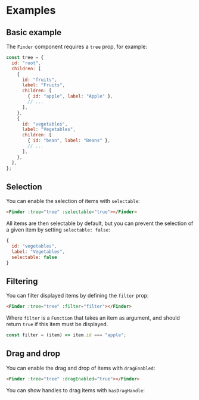 # Examples

## Basic example

The `Finder` component requires a `tree` prop, for example:

```js
const tree = {
  id: "root",
  children: [
    {
      id: "fruits",
      label: "Fruits",
      children: [
        { id: "apple", label: "Apple" },
        // ...
      ],
    },
    {
      id: "vegetables",
      label: "Vegetables",
      children: [
        { id: "bean", label: "Beans" },
        // ...
      ],
    },
  ],
};
```

<FinderExample defaultExpanded="grape"></FinderExample>

## Selection

You can enable the selection of items with `selectable`:

```html
<Finder :tree="tree" :selectable="true"></Finder>
```

All items are then selectable by default, but you can prevent the selection of a given item by setting `selectable: false`:

```js
{
  id: "vegetables",
  label: "Vegetables",
  selectable: false
}
```

<FinderExample :selectable="true"></FinderExample>

## Filtering

You can filter displayed items by defining the `filter` prop:

```html
<Finder :tree="tree" :filter="filter"></Finder>
```

Where `filter` is a `Function` that takes an item as argument, and should return `true` if this item must be displayed.

```js
const filter = (item) => item.id === "apple";
```

<FinderExample :filter="item => item.id === 'apple'"></FinderExample>

## Drag and drop

You can enable the drag and drop of items with `dragEnabled`:

```html
<Finder :tree="tree" :dragEnabled="true"></Finder>
```

<FinderExample :dragEnabled="true"></FinderExample>

You can show handles to drag items with `hasDragHandle`:

<FinderExample :dragEnabled="true" :has-drag-handle="true"></FinderExample>
